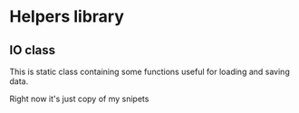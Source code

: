 ﻿Helpers library
============
IO class
------------
This is static class containing some functions useful for loading and saving data.

Right now it's just copy of my snipets